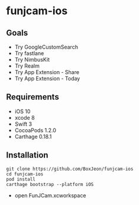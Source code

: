 # funjcam-ios

## Goals
* Try GoogleCustomSearch
* Try fastlane
* Try NimbusKit
* Try Realm
* Try App Extension - Share
* Try App Extension - Today

## Requirements
* iOS 10
* xcode 8
* Swift 3
* CocoaPods 1.2.0
* Carthage 0.18.1

## Installation
``` 
git clone https://github.com/BoxJeon/funjcam-ios
cd funjcam-ios
pod install
carthage bootstrap --platform iOS
```

* open FunJCam.xcworkspace
